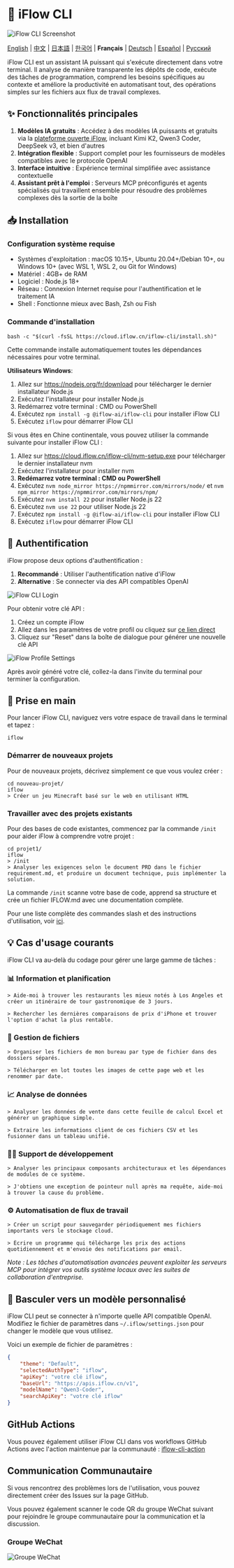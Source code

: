 # 🤖 iFlow CLI
![iFlow CLI Screenshot](./assets/iflow-cli.jpg)

[English](README.md) | [中文](README_CN.md) | [日本語](README_JA.md) | [한국어](README_KO.md) | **Français** | [Deutsch](README_DE.md) | [Español](README_ES.md) | [Русский](README_RU.md)

iFlow CLI est un assistant IA puissant qui s'exécute directement dans votre terminal. Il analyse de manière transparente les dépôts de code, exécute des tâches de programmation, comprend les besoins spécifiques au contexte et améliore la productivité en automatisant tout, des opérations simples sur les fichiers aux flux de travail complexes.

## ✨ Fonctionnalités principales

1. **Modèles IA gratuits** : Accédez à des modèles IA puissants et gratuits via la [plateforme ouverte iFlow](https://docs.iflow.cn/en/docs), incluant Kimi K2, Qwen3 Coder, DeepSeek v3, et bien d'autres
2. **Intégration flexible** : Support complet pour les fournisseurs de modèles compatibles avec le protocole OpenAI
3. **Interface intuitive** : Expérience terminal simplifiée avec assistance contextuelle
4. **Assistant prêt à l'emploi** : Serveurs MCP préconfigurés et agents spécialisés qui travaillent ensemble pour résoudre des problèmes complexes dès la sortie de la boîte

## 📥 Installation

### Configuration système requise
- Systèmes d'exploitation : macOS 10.15+, Ubuntu 20.04+/Debian 10+, ou Windows 10+ (avec WSL 1, WSL 2, ou Git for Windows)
- Matériel : 4GB+ de RAM
- Logiciel : Node.js 18+
- Réseau : Connexion Internet requise pour l'authentification et le traitement IA
- Shell : Fonctionne mieux avec Bash, Zsh ou Fish

### Commande d'installation
```shell
bash -c "$(curl -fsSL https://cloud.iflow.cn/iflow-cli/install.sh)"
```

Cette commande installe automatiquement toutes les dépendances nécessaires pour votre terminal.

**Utilisateurs Windows**:
1. Allez sur https://nodejs.org/fr/download pour télécharger le dernier installateur Node.js
2. Exécutez l'installateur pour installer Node.js
3. Redémarrez votre terminal : CMD ou PowerShell
4. Exécutez `npm install -g @iflow-ai/iflow-cli` pour installer iFlow CLI
5. Exécutez `iflow` pour démarrer iFlow CLI

Si vous êtes en Chine continentale, vous pouvez utiliser la commande suivante pour installer iFlow CLI :
1. Allez sur https://cloud.iflow.cn/iflow-cli/nvm-setup.exe pour télécharger le dernier installateur nvm
2. Exécutez l'installateur pour installer nvm
3. **Redémarrez votre terminal : CMD ou PowerShell**
4. Exécutez `nvm node_mirror https://npmmirror.com/mirrors/node/` et `nvm npm_mirror https://npmmirror.com/mirrors/npm/`
5. Exécutez `nvm install 22` pour installer Node.js 22
6. Exécutez `nvm use 22` pour utiliser Node.js 22
7. Exécutez `npm install -g @iflow-ai/iflow-cli` pour installer iFlow CLI
8. Exécutez `iflow` pour démarrer iFlow CLI

## 🔑 Authentification

iFlow propose deux options d'authentification :

1. **Recommandé** : Utiliser l'authentification native d'iFlow
2. **Alternative** : Se connecter via des API compatibles OpenAI

![iFlow CLI Login](./assets/login.jpg)

Pour obtenir votre clé API :
1. Créez un compte iFlow
2. Allez dans les paramètres de votre profil ou cliquez sur [ce lien direct](https://iflow.cn/?open=setting)
3. Cliquez sur "Reset" dans la boîte de dialogue pour générer une nouvelle clé API

![iFlow Profile Settings](./assets/profile-settings.jpg)

Après avoir généré votre clé, collez-la dans l'invite du terminal pour terminer la configuration.

## 🚀 Prise en main

Pour lancer iFlow CLI, naviguez vers votre espace de travail dans le terminal et tapez :

```shell
iflow
```

### Démarrer de nouveaux projets

Pour de nouveaux projets, décrivez simplement ce que vous voulez créer :

```shell
cd nouveau-projet/
iflow
> Créer un jeu Minecraft basé sur le web en utilisant HTML
```

### Travailler avec des projets existants

Pour des bases de code existantes, commencez par la commande `/init` pour aider iFlow à comprendre votre projet :

```shell
cd projet1/
iflow
> /init
> Analyser les exigences selon le document PRD dans le fichier requirement.md, et produire un document technique, puis implémenter la solution.
```

La commande `/init` scanne votre base de code, apprend sa structure et crée un fichier IFLOW.md avec une documentation complète.

Pour une liste complète des commandes slash et des instructions d'utilisation, voir [ici](./i18/en/commands.md).

## 💡 Cas d'usage courants

iFlow CLI va au-delà du codage pour gérer une large gamme de tâches :

### 📊 Information et planification

```text
> Aide-moi à trouver les restaurants les mieux notés à Los Angeles et créer un itinéraire de tour gastronomique de 3 jours.
```

```text
> Rechercher les dernières comparaisons de prix d'iPhone et trouver l'option d'achat la plus rentable.
```

### 📁 Gestion de fichiers

```text
> Organiser les fichiers de mon bureau par type de fichier dans des dossiers séparés.
```

```text
> Télécharger en lot toutes les images de cette page web et les renommer par date.
```

### 📈 Analyse de données

```text
> Analyser les données de vente dans cette feuille de calcul Excel et générer un graphique simple.
```

```text
> Extraire les informations client de ces fichiers CSV et les fusionner dans un tableau unifié.
```

### 👨‍💻 Support de développement

```text
> Analyser les principaux composants architecturaux et les dépendances de modules de ce système.
```

```text
> J'obtiens une exception de pointeur null après ma requête, aide-moi à trouver la cause du problème.
```

### ⚙️ Automatisation de flux de travail

```text
> Créer un script pour sauvegarder périodiquement mes fichiers importants vers le stockage cloud.
```

```text
> Écrire un programme qui télécharge les prix des actions quotidiennement et m'envoie des notifications par email.
```

*Note : Les tâches d'automatisation avancées peuvent exploiter les serveurs MCP pour intégrer vos outils système locaux avec les suites de collaboration d'entreprise.*

## 🔧 Basculer vers un modèle personnalisé

iFlow CLI peut se connecter à n'importe quelle API compatible OpenAI. Modifiez le fichier de paramètres dans `~/.iflow/settings.json` pour changer le modèle que vous utilisez.

Voici un exemple de fichier de paramètres :
```json
{
    "theme": "Default",
    "selectedAuthType": "iflow",
    "apiKey": "votre clé iflow",
    "baseUrl": "https://apis.iflow.cn/v1",
    "modelName": "Qwen3-Coder",
    "searchApiKey": "votre clé iflow"
}
```

## GitHub Actions

Vous pouvez également utiliser iFlow CLI dans vos workflows GitHub Actions avec l'action maintenue par la communauté : [iflow-cli-action](https://github.com/vibe-ideas/iflow-cli-action)

## Communication Communautaire
Si vous rencontrez des problèmes lors de l'utilisation, vous pouvez directement créer des Issues sur la page GitHub.

Vous pouvez également scanner le code QR du groupe WeChat suivant pour rejoindre le groupe communautaire pour la communication et la discussion.

### Groupe WeChat
![Groupe WeChat](./assets/iflow-wechat.jpg)